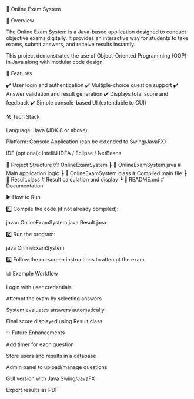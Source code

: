 📝 Online Exam System

📌 Overview

The Online Exam System is a Java-based application designed to conduct objective exams digitally. It provides an interactive way for students to take exams, submit answers, and receive results instantly.

This project demonstrates the use of Object-Oriented Programming (OOP) in Java along with modular code design.

🚀 Features

✔️ User login and authentication
✔️ Multiple-choice question support
✔️ Answer validation and result generation
✔️ Displays total score and feedback
✔️ Simple console-based UI (extendable to GUI)

🛠️ Tech Stack

Language: Java (JDK 8 or above)

Platform: Console Application (can be extended to Swing/JavaFX)

IDE (optional): IntelliJ IDEA / Eclipse / NetBeans

📂 Project Structure
📦 OnlineExamSystem
 ┣ 📜 OnlineExamSystem.java   # Main application logic
 ┣ 📜 OnlineExamSystem.class  # Compiled main file
 ┣ 📜 Result.class            # Result calculation and display
 ┗ 📜 README.md               # Documentation

▶️ How to Run

1️⃣ Compile the code (if not already compiled):

javac OnlineExamSystem.java Result.java


2️⃣ Run the program:

java OnlineExamSystem


3️⃣ Follow the on-screen instructions to attempt the exam.

📊 Example Workflow

Login with user credentials

Attempt the exam by selecting answers

System evaluates answers automatically

Final score displayed using Result class


✨ Future Enhancements

 Add timer for each question

 Store users and results in a database

 Admin panel to upload/manage questions

 GUI version with Java Swing/JavaFX

 Export results as PDF
